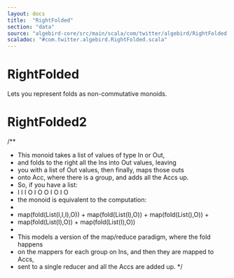 ```yaml
---
layout: docs
title:  "RightFolded"
section: "data"
source: "algebird-core/src/main/scala/com/twitter/algebird/RightFolded.scala"
scaladoc: "#com.twitter.algebird.RightFolded.scala"
---
```


# RightFolded

Lets you represent folds as non-commutative monoids.

# RightFolded2

/**
 * This monoid takes a list of values of type In or Out,
 * and folds to the right all the Ins into Out values, leaving
 * you with a list of Out values, then finally, maps those outs
 * onto Acc, where there is a group, and adds all the Accs up.
 * So, if you have a list:
 * I I I O I O O I O I O
 * the monoid is equivalent to the computation:
 *
 * map(fold(List(I,I,I),O)) + map(fold(List(I),O)) + map(fold(List(),O)) +
 *   map(fold(List(I),O)) + map(fold(List(I),O))
 *
 * This models a version of the map/reduce paradigm, where the fold happens
 * on the mappers for each group on Ins, and then they are mapped to Accs,
 * sent to a single reducer and all the Accs are added up.
 */

